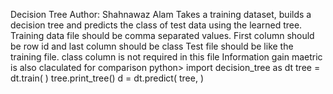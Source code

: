 Decision Tree
Author: Shahnawaz Alam
Takes a training dataset, builds a decision tree and predicts the class of test data using the learned tree.
Training data file should be comma separated values. First column should be row id and last
column should be class
Test file should be like the training file. class column is not required in this file
Information gain maetric is also claculated for comparison
python> import decision_tree as dt
tree = dt.train( <training data file> )
tree.print_tree()
d = dt.predict( tree, <test data file> )
